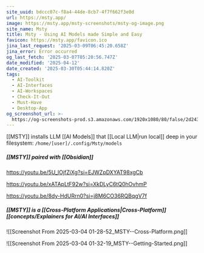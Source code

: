```yaml
---
site_uuid: bdccc07c-f8a4-44de-8cb7-4f7f662f3e0d
url: https://msty.app/
image: https://msty.app/msty-screenshots/msty-og-image.png
site_name: Msty
title: Msty - Using AI Models made Simple and Easy
favicon: https://msty.app/favicon.ico
jina_last_request: '2025-03-09T06:45:20.658Z'
jina_error: Error occurred
og_last_fetch: '2025-03-07T05:20:56.747Z'
date_modified: '2025-04-12'
date_created: '2025-03-30T05:44:14.820Z'
tags:
  - AI-Toolkit
  - AI-Interfaces
  - AI-Workspaces
  - Check-It-Out
  - Must-Have
  - Desktop-App
og_screenshot_url: >-
  https://og-screenshots-prod.s3.amazonaws.com/1920x1080/80/false/2d243b015c15897c49c435b077e62a8ccd3573caa27f7822a3086fab22e0aeac.jpeg
---
```



























































[[MSTY]] installs LLM [[AI Models]] that [[Local LLM|run local]] deep in your filesystem:
`/home/[user]/.config/Msty/models`


##### [[MSTY]] paired with [[Obsidian]]


https://youtu.be/5U_lOjfZiXg?si=EJWZpDXYAT98xgCb

https://youtu.be/xATApLtF92w?si=XkDLyC6tQ0hOvhmP

https://youtu.be/8dy-HdURrn0?si=j8M6CO36RQBqgV7f
##### [[MSTY]] is a [[Cross-Platform Applications|Cross-Platform]] [[concepts/Explainers for AI/AI Interfaces]]

![[Screenshot From 2025-03-04 01-28-52_MSTY--Cross-Platform.png]]

![[Screenshot From 2025-03-04 01-32-19_MSTY--Getting-Started.png]]
